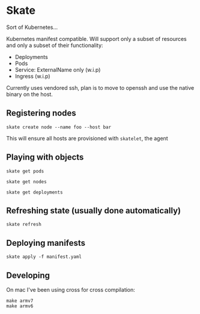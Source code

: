 # Skate

Sort of Kubernetes...

Kubernetes manifest compatible.
Will support only a subset of resources and only a subset of their functionality:

- Deployments
- Pods
- Service: ExternalName only (w.i.p)
- Ingress (w.i.p)

Currently uses vendored ssh, plan is to move to openssh and use the native binary on the host.


## Registering nodes

```shell
skate create node --name foo --host bar
```

This will ensure all hosts are provisioned with `skatelet`, the agent

## Playing with objects
```shell
skate get pods

skate get nodes

skate get deployments
```

## Refreshing state (usually done automatically)
```shell
skate refresh
```

## Deploying manifests

```shell
skate apply -f manifest.yaml
```

## Developing

On mac I've been using cross for cross compilation:

```shell
make armv7
make armv6
```
